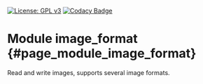 [![License: GPL v3](https://img.shields.io/badge/License-GPL%20v3-blue.svg)](http://www.gnu.org/licenses/gpl-3.0) [![Codacy Badge](https://api.codacy.com/project/badge/Grade/218632f8ae6c42919c00c410c2582fdb)](https://www.codacy.com/gh/milk-org/image_format?utm_source=github.com&amp;utm_medium=referral&amp;utm_content=milk-org/image_format&amp;utm_campaign=Badge_Grade)


# Module image_format {#page_module_image_format}

Read and write images, supports several image formats.


